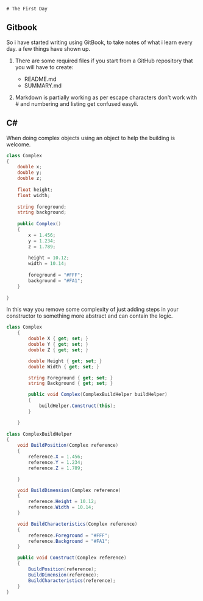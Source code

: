     # The First Day


## Gitbook

So i have started writing using GitBook, to take notes of what i learn every day. a few things have shown up.

1. There are some required files if you start from a GitHub repository that you will have to create:
    * README.md
    * SUMMARY.md


2. Markdown is partially working as per escape characters don't work with &#35; and numbering and listing get confused easyli.

## C&#35;

When doing complex objects using an object to help the building is welcome. 

```csharp
class Complex
{
    double x;
    double y;
    double z;
    
    float height;
    float width;
    
    string foreground;
    string background;
    
    public Complex()
    {
        x = 1.456;
        y = 1.234;
        z = 1.789;
        
        height = 10.12;
        width = 10.14;
    
        foreground = "#FFF";
        background = "#FA1";
    }
    
}
```
In this way you remove some complexity of just adding steps in your constructor to something more abstract and can contain the logic.

```csharp
class Complex
    {
        double X { get; set; }
        double Y { get; set; }
        double Z { get; set; }

        double Height { get; set; }
        double Width { get; set; }

        string Foreground { get; set; }
        string Background { get; set; }

        public void Complex(ComplexBuildHelper buildHelper)
        {
            buildHelper.Construct(this);
        }

    }
    
class ComplexBuildHelper
{
    void BuildPosition(Complex reference)
    {
        reference.X = 1.456;
        reference.Y = 1.234;
        reference.Z = 1.789;

    }

    void BuildDimension(Complex reference)
    {
        reference.Height = 10.12;
        reference.Width = 10.14;
    }

    void BuildCharacteristics(Complex reference)
    {
        reference.Foreground = "#FFF";
        reference.Background = "#FA1";
    }

    public void Construct(Complex reference)
    {
        BuildPosition(reference);
        BuildDimension(reference);
        BuildCharacteristics(reference);
    }
}
```